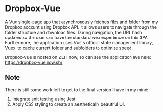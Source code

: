# Dropbox-Vue

A Vue single-page app that asynchronously fetches files and folder from my Dropbox account using Dropbox API. It allows users to navigate through the folder structure and download files. During navigation, the URL hash updates so the user can have the standard web experience on this SPA. Furthermore, the application uses Vue's official state management library, Vuex, to cache current folder and subfolders to optimize speed.

Dropbox-Vue is hosted on ZEIT now, so can see the application live here: https://dropbox-vue.now.sh/

## Note
There is still some work left to get to the final version I have in my mind:
1. Integrate unit testing using Jest
2. Apply CSS styling to create an aesthetically beautiful UI.
